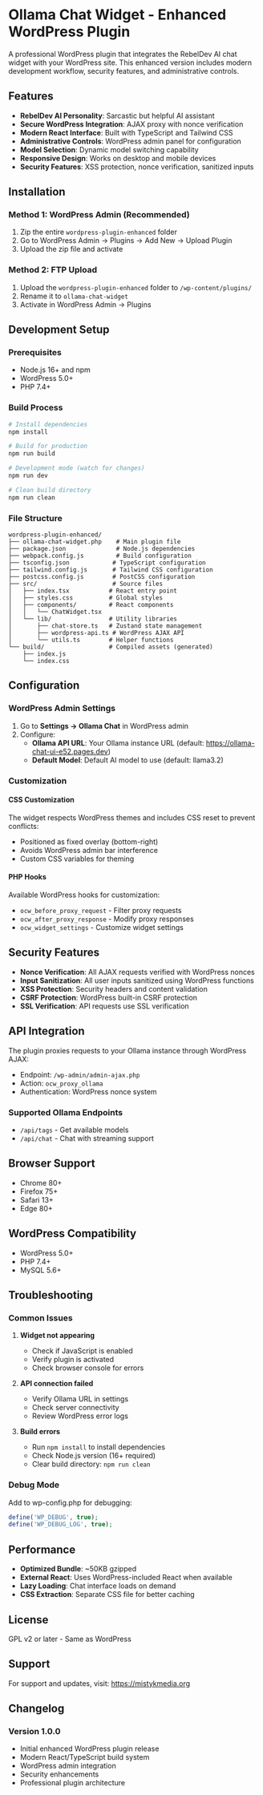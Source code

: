 # Ollama Chat Widget - Enhanced WordPress Plugin

A professional WordPress plugin that integrates the RebelDev AI chat widget with your WordPress site. This enhanced version includes modern development workflow, security features, and administrative controls.

## Features

- **RebelDev AI Personality**: Sarcastic but helpful AI assistant
- **Secure WordPress Integration**: AJAX proxy with nonce verification
- **Modern React Interface**: Built with TypeScript and Tailwind CSS
- **Administrative Controls**: WordPress admin panel for configuration
- **Model Selection**: Dynamic model switching capability
- **Responsive Design**: Works on desktop and mobile devices
- **Security Features**: XSS protection, nonce verification, sanitized inputs

## Installation

### Method 1: WordPress Admin (Recommended)
1. Zip the entire `wordpress-plugin-enhanced` folder
2. Go to WordPress Admin → Plugins → Add New → Upload Plugin
3. Upload the zip file and activate

### Method 2: FTP Upload
1. Upload the `wordpress-plugin-enhanced` folder to `/wp-content/plugins/`
2. Rename it to `ollama-chat-widget`
3. Activate in WordPress Admin → Plugins

## Development Setup

### Prerequisites
- Node.js 16+ and npm
- WordPress 5.0+
- PHP 7.4+

### Build Process
```bash
# Install dependencies
npm install

# Build for production
npm run build

# Development mode (watch for changes)
npm run dev

# Clean build directory
npm run clean
```

### File Structure
```
wordpress-plugin-enhanced/
├── ollama-chat-widget.php    # Main plugin file
├── package.json              # Node.js dependencies
├── webpack.config.js         # Build configuration
├── tsconfig.json            # TypeScript configuration
├── tailwind.config.js       # Tailwind CSS configuration
├── postcss.config.js        # PostCSS configuration
├── src/                     # Source files
│   ├── index.tsx           # React entry point
│   ├── styles.css          # Global styles
│   ├── components/         # React components
│   │   └── ChatWidget.tsx
│   └── lib/                # Utility libraries
│       ├── chat-store.ts   # Zustand state management
│       ├── wordpress-api.ts # WordPress AJAX API
│       └── utils.ts        # Helper functions
└── build/                  # Compiled assets (generated)
    ├── index.js
    └── index.css
```

## Configuration

### WordPress Admin Settings
1. Go to **Settings → Ollama Chat** in WordPress admin
2. Configure:
   - **Ollama API URL**: Your Ollama instance URL (default: https://ollama-chat-ui-e52.pages.dev)
   - **Default Model**: Default AI model to use (default: llama3.2)

### Customization

#### CSS Customization
The widget respects WordPress themes and includes CSS reset to prevent conflicts:
- Positioned as fixed overlay (bottom-right)
- Avoids WordPress admin bar interference
- Custom CSS variables for theming

#### PHP Hooks
Available WordPress hooks for customization:
- `ocw_before_proxy_request` - Filter proxy requests
- `ocw_after_proxy_response` - Modify proxy responses
- `ocw_widget_settings` - Customize widget settings

## Security Features

- **Nonce Verification**: All AJAX requests verified with WordPress nonces
- **Input Sanitization**: All user inputs sanitized using WordPress functions
- **XSS Protection**: Security headers and content validation
- **CSRF Protection**: WordPress built-in CSRF protection
- **SSL Verification**: API requests use SSL verification

## API Integration

The plugin proxies requests to your Ollama instance through WordPress AJAX:
- Endpoint: `/wp-admin/admin-ajax.php`
- Action: `ocw_proxy_ollama`
- Authentication: WordPress nonce system

### Supported Ollama Endpoints
- `/api/tags` - Get available models
- `/api/chat` - Chat with streaming support

## Browser Support

- Chrome 80+
- Firefox 75+
- Safari 13+
- Edge 80+

## WordPress Compatibility

- WordPress 5.0+
- PHP 7.4+
- MySQL 5.6+

## Troubleshooting

### Common Issues

1. **Widget not appearing**
   - Check if JavaScript is enabled
   - Verify plugin is activated
   - Check browser console for errors

2. **API connection failed**
   - Verify Ollama URL in settings
   - Check server connectivity
   - Review WordPress error logs

3. **Build errors**
   - Run `npm install` to install dependencies
   - Check Node.js version (16+ required)
   - Clear build directory: `npm run clean`

### Debug Mode
Add to wp-config.php for debugging:
```php
define('WP_DEBUG', true);
define('WP_DEBUG_LOG', true);
```

## Performance

- **Optimized Bundle**: ~50KB gzipped
- **External React**: Uses WordPress-included React when available
- **Lazy Loading**: Chat interface loads on demand
- **CSS Extraction**: Separate CSS file for better caching

## License

GPL v2 or later - Same as WordPress

## Support

For support and updates, visit: https://mistykmedia.org

## Changelog

### Version 1.0.0
- Initial enhanced WordPress plugin release
- Modern React/TypeScript build system
- WordPress admin integration
- Security enhancements
- Professional plugin architecture
